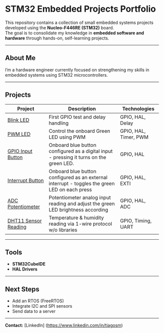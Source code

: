 # STM32 Embedded Projects Portfolio

This repository contains a collection of small embedded systems projects developed using the **Nucleo-F446RE (STM32)** board.  
The goal is to consolidate my knowledge in **embedded software and hardware** through hands-on, self-learning projects.


---

## About Me
I’m a hardware engineer currently focused on strengthening my skills in embedded systems using STM32 microcontrollers.  


---

## Projects

| Project | Description | Technologies |
|----------|--------------|---------------|
| [Blink LED](./blink_led) | First GPIO test and delay handling | GPIO, HAL, Delay |
| [PWM LED](./PWM_led) | Control the onboard Green LED using PWM | GPIO, HAL, Timer, PWM |
| [GPIO Input Button](./GPIO_input_button) | Onboard blue button configured as a digital input - pressing it turns on the green LED. | GPIO, HAL |
| [Interrupt Button](./interrupt_button) | Onboard blue button configured as an external interrupt - toggles the green LED on each press | GPIO, HAL, EXTI |
| [ADC Potentiometer](./adc_potentiometer) | Potentiometer analog input reading and adjust the green LED brightness according | GPIO, HAL, ADC |
| [DHT11 Sensor Reading](./dht11_sensor) | Temperature & humidity reading via 1-wire protocol w/o libraries | GPIO, Timing, UART |


---

## Tools
- **STM32CubeIDE**
- **HAL Drivers**


---

## Next Steps
- Add an RTOS (FreeRTOS)
- Integrate I2C and SPI sensors
- Send data to a server


---

**Contact:** [LinkedIn] (https://www.linkedin.com/in/tiagosm)
